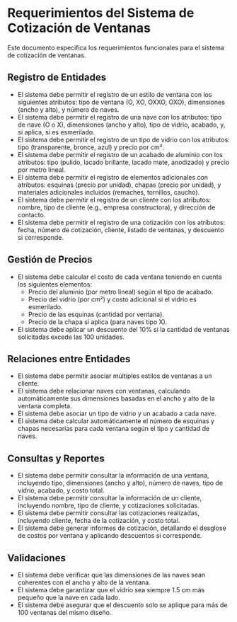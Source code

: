 # Requerimientos del Sistema de Cotización de Ventanas

Este documento especifica los requerimientos funcionales para el sistema de cotización de ventanas.

## Registro de Entidades

- El sistema debe permitir el registro de un estilo de ventana con los siguientes atributos: tipo de ventana (O, XO, OXXO, OXO), dimensiones (ancho y alto), y número de naves.
- El sistema debe permitir el registro de una nave con los atributos: tipo de nave (O o X), dimensiones (ancho y alto), tipo de vidrio, acabado, y, si aplica, si es esmerilado.
- El sistema debe permitir el registro de un tipo de vidrio con los atributos: tipo (transparente, bronce, azul) y precio por cm².
- El sistema debe permitir el registro de un acabado de aluminio con los atributos: tipo (pulido, lacado brillante, lacado mate, anodizado) y precio por metro lineal.
- El sistema debe permitir el registro de elementos adicionales con atributos: esquinas (precio por unidad), chapas (precio por unidad), y materiales adicionales incluidos (remaches, tornillos, caucho).
- El sistema debe permitir el registro de un cliente con los atributos: nombre, tipo de cliente (e.g., empresa constructora), y dirección de contacto.
- El sistema debe permitir el registro de una cotización con los atributos: fecha, número de cotización, cliente, listado de ventanas, y descuento si corresponde.

## Gestión de Precios

- El sistema debe calcular el costo de cada ventana teniendo en cuenta los siguientes elementos:
  - Precio del aluminio (por metro lineal) según el tipo de acabado.
  - Precio del vidrio (por cm²) y costo adicional si el vidrio es esmerilado.
  - Precio de las esquinas (cantidad por ventana).
  - Precio de la chapa si aplica (para naves tipo X).
- El sistema debe aplicar un descuento del 10% si la cantidad de ventanas solicitadas excede las 100 unidades.

## Relaciones entre Entidades

- El sistema debe permitir asociar múltiples estilos de ventanas a un cliente.
- El sistema debe relacionar naves con ventanas, calculando automáticamente sus dimensiones basadas en el ancho y alto de la ventana completa.
- El sistema debe asociar un tipo de vidrio y un acabado a cada nave.
- El sistema debe calcular automáticamente el número de esquinas y chapas necesarias para cada ventana según el tipo y cantidad de naves.

## Consultas y Reportes

- El sistema debe permitir consultar la información de una ventana, incluyendo tipo, dimensiones (ancho y alto), número de naves, tipo de vidrio, acabado, y costo total.
- El sistema debe permitir consultar la información de un cliente, incluyendo nombre, tipo de cliente, y cotizaciones solicitadas.
- El sistema debe permitir consultar las cotizaciones realizadas, incluyendo cliente, fecha de la cotización, y costo total.
- El sistema debe generar informes de cotización, detallando el desglose de costos por ventana y aplicando descuentos si corresponde.

## Validaciones

- El sistema debe verificar que las dimensiones de las naves sean coherentes con el ancho y alto de la ventana.
- El sistema debe garantizar que el vidrio sea siempre 1.5 cm más pequeño que la nave en cada lado.
- El sistema debe asegurar que el descuento solo se aplique para más de 100 ventanas del mismo diseño.
